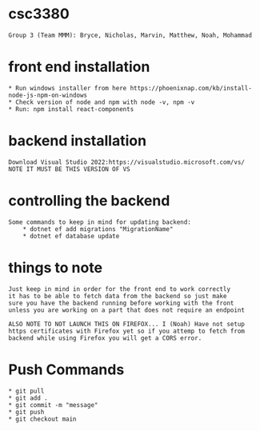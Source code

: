 # csc3380
	Group 3 (Team MMM): Bryce, Nicholas, Marvin, Matthew, Noah, Mohammad

# front end installation
	* Run windows installer from here https://phoenixnap.com/kb/install-node-js-npm-on-windows
	* Check version of node and npm with node -v, npm -v
	* Run: npm install react-components

# backend installation
	Download Visual Studio 2022:https://visualstudio.microsoft.com/vs/ NOTE IT MUST BE THIS VERSION OF VS
   
# controlling the backend
	Some commands to keep in mind for updating backend:
		* dotnet ef add migrations "MigrationName"
		* dotnet ef database update
   
# things to note
	Just keep in mind in order for the front end to work correctly 
	it has to be able to fetch data from the backend so just make
	sure you have the backend running before working with the front
	unless you are working on a part that does not require an endpoint

	ALSO NOTE TO NOT LAUNCH THIS ON FIREFOX... I (Noah) Have not setup
	https certificates with Firefox yet so if you attemp to fetch from 
	backend while using Firefox you will get a CORS error.
	
# Push Commands
	* git pull
	* git add .
	* git commit -m "message"
	* git push
	* git checkout main
